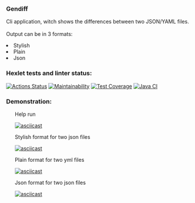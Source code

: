 <h3><b> Gendiff </b></h3>
<p> Cli application, witch shows the differences between two JSON/YAML files. <br><br>
Output can be in 3 formats: 
<li>Stylish</li>
<li>Plain</li>
<li>Json</li></p>

### Hexlet tests and linter status:
[![Actions Status](https://github.com/daniilvasutin/java-project-71/workflows/hexlet-check/badge.svg)](https://github.com/daniilvasutin/java-project-71/actions)
[![Maintainability](https://api.codeclimate.com/v1/badges/f787565b957531f2ae75/maintainability)](https://codeclimate.com/github/daniilvasutin/java-project-71/maintainability)
[![Test Coverage](https://api.codeclimate.com/v1/badges/f787565b957531f2ae75/test_coverage)](https://codeclimate.com/github/daniilvasutin/java-project-71/test_coverage)
[![Java CI](https://github.com/daniilvasutin/java-project-71/actions/workflows/CI%20main.yml/badge.svg)](https://github.com/daniilvasutin/java-project-71/actions/workflows/CI%20main.yml)
<br>

<h3><b> Demonstration:</b></h3>
<ul>

  Help run

[![asciicast](https://asciinema.org/a/v82ocqjk8rYCXRj23IxoJk3kA.svg)](https://asciinema.org/a/v82ocqjk8rYCXRj23IxoJk3kA)

  Stylish format for two json files 

[![asciicast](https://asciinema.org/a/Ok7c4o3oHw41fScXDpQKGloZr.svg)](https://asciinema.org/a/Ok7c4o3oHw41fScXDpQKGloZr)

  Plain format for two yml files  

[![asciicast](https://asciinema.org/a/f3FIF6G9qPd46yuKPpnDiJTzw.svg)](https://asciinema.org/a/f3FIF6G9qPd46yuKPpnDiJTzw)

  Json format for two json files  

[![asciicast](https://asciinema.org/a/aS6UYXPrKc6nlf3B0WP3tYqm0.svg)](https://asciinema.org/a/aS6UYXPrKc6nlf3B0WP3tYqm0)

</ul>